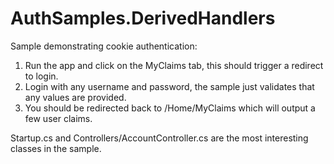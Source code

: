 AuthSamples.DerivedHandlers
=================

Sample demonstrating cookie authentication:
1. Run the app and click on the MyClaims tab, this should trigger a redirect to login.
2. Login with any username and password, the sample just validates that any values are provided.
3. You should be redirected back to /Home/MyClaims which will output a few user claims.

Startup.cs and Controllers/AccountController.cs are the most interesting classes in the sample.
